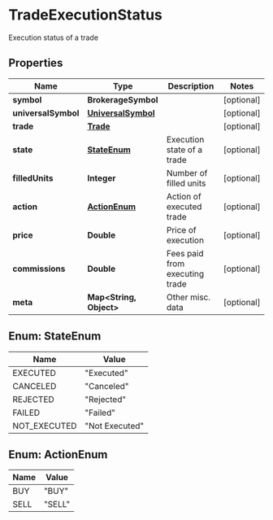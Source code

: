 

# TradeExecutionStatus

Execution status of a trade

## Properties

| Name | Type | Description | Notes |
|------------ | ------------- | ------------- | -------------|
|**symbol** | **BrokerageSymbol** |  |  [optional] |
|**universalSymbol** | [**UniversalSymbol**](UniversalSymbol.md) |  |  [optional] |
|**trade** | [**Trade**](Trade.md) |  |  [optional] |
|**state** | [**StateEnum**](#StateEnum) | Execution state of a trade |  [optional] |
|**filledUnits** | **Integer** | Number of filled units |  [optional] |
|**action** | [**ActionEnum**](#ActionEnum) | Action of executed trade |  [optional] |
|**price** | **Double** | Price of execution |  [optional] |
|**commissions** | **Double** | Fees paid from executing trade |  [optional] |
|**meta** | **Map&lt;String, Object&gt;** | Other misc. data |  [optional] |



## Enum: StateEnum

| Name | Value |
|---- | -----|
| EXECUTED | &quot;Executed&quot; |
| CANCELED | &quot;Canceled&quot; |
| REJECTED | &quot;Rejected&quot; |
| FAILED | &quot;Failed&quot; |
| NOT_EXECUTED | &quot;Not Executed&quot; |



## Enum: ActionEnum

| Name | Value |
|---- | -----|
| BUY | &quot;BUY&quot; |
| SELL | &quot;SELL&quot; |



